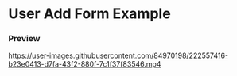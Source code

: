# User Add Form Example

### Preview



https://user-images.githubusercontent.com/84970198/222557416-b23e0413-d7fa-43f2-880f-7c1f37f83546.mp4

